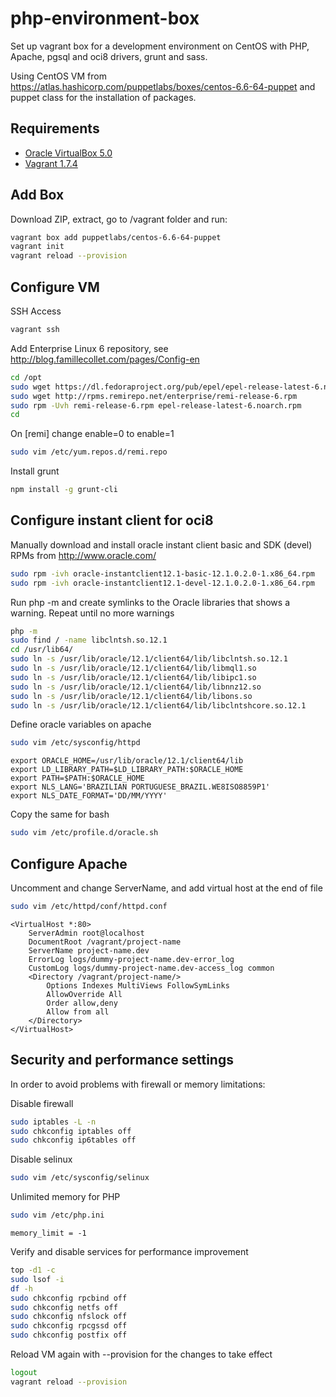 php-environment-box
===================

Set up vagrant box for a development environment on CentOS with PHP, Apache, pgsql and oci8 drivers, grunt and sass.

Using CentOS VM from https://atlas.hashicorp.com/puppetlabs/boxes/centos-6.6-64-puppet and puppet class for the installation of packages.

Requirements
------------

* [Oracle VirtualBox 5.0](https://www.virtualbox.org/)
* [Vagrant 1.7.4](https://www.vagrantup.com/)

Add Box
-------

Download ZIP, extract, go to /vagrant folder and run:
```bash
vagrant box add puppetlabs/centos-6.6-64-puppet
vagrant init
vagrant reload --provision
```

Configure VM
------------

SSH Access 
```bash
vagrant ssh
```

Add Enterprise Linux 6 repository, see http://blog.famillecollet.com/pages/Config-en
```bash
cd /opt
sudo wget https://dl.fedoraproject.org/pub/epel/epel-release-latest-6.noarch.rpm
sudo wget http://rpms.remirepo.net/enterprise/remi-release-6.rpm
sudo rpm -Uvh remi-release-6.rpm epel-release-latest-6.noarch.rpm
cd
```

On [remi] change enable=0 to enable=1
```bash
sudo vim /etc/yum.repos.d/remi.repo
```

Install grunt
```bash
npm install -g grunt-cli
```

Configure instant client for oci8
---------------------------------

Manually download and install oracle instant client basic and SDK (devel) RPMs from http://www.oracle.com/
```bash
sudo rpm -ivh oracle-instantclient12.1-basic-12.1.0.2.0-1.x86_64.rpm
sudo rpm -ivh oracle-instantclient12.1-devel-12.1.0.2.0-1.x86_64.rpm
```

Run php -m and create symlinks to the Oracle libraries that shows a warning. Repeat until no more warnings
```bash
php -m
sudo find / -name libclntsh.so.12.1
cd /usr/lib64/
sudo ln -s /usr/lib/oracle/12.1/client64/lib/libclntsh.so.12.1
sudo ln -s /usr/lib/oracle/12.1/client64/lib/libmql1.so
sudo ln -s /usr/lib/oracle/12.1/client64/lib/libipc1.so
sudo ln -s /usr/lib/oracle/12.1/client64/lib/libnnz12.so
sudo ln -s /usr/lib/oracle/12.1/client64/lib/libons.so
sudo ln -s /usr/lib/oracle/12.1/client64/lib/libclntshcore.so.12.1
```

Define oracle variables on apache
```bash
sudo vim /etc/sysconfig/httpd
```

```
export ORACLE_HOME=/usr/lib/oracle/12.1/client64/lib
export LD_LIBRARY_PATH=$LD_LIBRARY_PATH:$ORACLE_HOME
export PATH=$PATH:$ORACLE_HOME
export NLS_LANG='BRAZILIAN PORTUGUESE_BRAZIL.WE8ISO8859P1'
export NLS_DATE_FORMAT='DD/MM/YYYY'
```

Copy the same for bash
```bash
sudo vim /etc/profile.d/oracle.sh
```

Configure Apache
----------------

Uncomment and change ServerName, and add virtual host at the end of file
```bash
sudo vim /etc/httpd/conf/httpd.conf
```

```
<VirtualHost *:80>
    ServerAdmin root@localhost
    DocumentRoot /vagrant/project-name
    ServerName project-name.dev
    ErrorLog logs/dummy-project-name.dev-error_log
    CustomLog logs/dummy-project-name.dev-access_log common
    <Directory /vagrant/project-name/>
        Options Indexes MultiViews FollowSymLinks
        AllowOverride All
        Order allow,deny
        Allow from all
    </Directory>
</VirtualHost>
```

Security and performance settings
---------------------------------

In order to avoid problems with firewall or memory limitations:

Disable firewall
```bash
sudo iptables -L -n
sudo chkconfig iptables off
sudo chkconfig ip6tables off
```

Disable selinux
```bash
sudo vim /etc/sysconfig/selinux
```

Unlimited memory for PHP
```bash
sudo vim /etc/php.ini
```

```
memory_limit = -1
```

Verify and disable services for performance improvement
```bash
top -d1 -c
sudo lsof -i
df -h
sudo chkconfig rpcbind off
sudo chkconfig netfs off
sudo chkconfig nfslock off
sudo chkconfig rpcgssd off
sudo chkconfig postfix off
```

Reload VM again with --provision for the changes to take effect
```bash
logout
vagrant reload --provision
```
